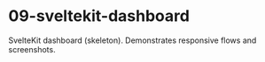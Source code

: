 # 09-sveltekit-dashboard

SvelteKit dashboard (skeleton). Demonstrates responsive flows and screenshots.

